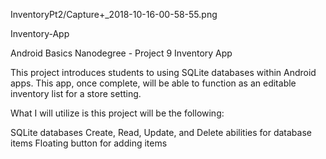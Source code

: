  InventoryPt2/Capture+_2018-10-16-00-58-55.png 

Inventory-App

Android Basics Nanodegree - Project 9 Inventory App

This project introduces students to using SQLite databases within Android apps. This app, once complete, will be able to function as an editable inventory list for a store setting.

What I will utilize is this project will be the following:

SQLite databases
Create, Read, Update, and Delete abilities for database items
Floating button for adding items

